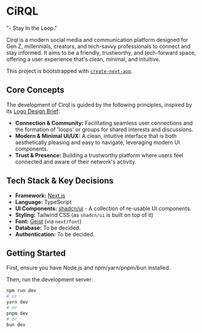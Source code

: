 # CiRQL

"- Stay In the Loop."

Cirql is a modern social media and communication platform designed for Gen Z, millennials, creators, and tech-savvy professionals to connect and stay informed. It aims to be a friendly, trustworthy, and tech-forward space, offering a user experience that's clean, minimal, and intuitive.

This project is bootstrapped with [`create-next-app`](https://nextjs.org/docs/app/api-reference/cli/create-next-app).

## Core Concepts

The development of Cirql is guided by the following principles, inspired by its [Logo Design Brief](./Cirql_Logo_Design_Brief.txt):

*   **Connection & Community:** Facilitating seamless user connections and the formation of 'loops' or groups for shared interests and discussions.
*   **Modern & Minimal UI/UX:** A clean, intuitive interface that is both aesthetically pleasing and easy to navigate, leveraging modern UI components.
*   **Trust & Presence:** Building a trustworthy platform where users feel connected and aware of their network's activity.

## Tech Stack & Key Decisions

*   **Framework:** [Next.js](https://nextjs.org)
*   **Language:** TypeScript
*   **UI Components:** [shadcn/ui](https://ui.shadcn.com/) - A collection of re-usable UI components.
*   **Styling:** Tailwind CSS (as `shadcn/ui` is built on top of it)
*   **Font:** [Geist](https://vercel.com/font) (via `next/font`)
*   **Database:** To be decided.
*   **Authentication:** To be decided.

## Getting Started

First, ensure you have Node.js and npm/yarn/pnpm/bun installed.

Then, run the development server:

```bash
npm run dev
# or
yarn dev
# or
pnpm dev
# or
bun dev